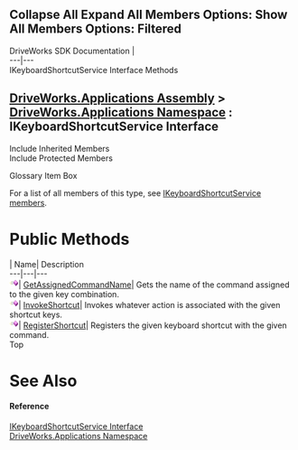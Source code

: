 Collapse All Expand All Members Options: Show All  Members Options: Filtered   
---  
DriveWorks SDK Documentation  |   
---|---  
IKeyboardShortcutService Interface Methods   
  
[DriveWorks.Applications Assembly](topic13.md) > [DriveWorks.Applications Namespace](topic16.md) : IKeyboardShortcutService Interface  
---  
  
Include Inherited Members    
Include Protected Members    


Glossary Item Box

For a list of all members of this type, see [IKeyboardShortcutService members](topic335.md).

# Public Methods

| Name| Description  
---|---|---  
![ Method](dotnetimages/Method.gif)| [GetAssignedCommandName](topic339.md)| Gets the name of the command assigned to the given key combination.   
![ Method](dotnetimages/Method.gif)| [InvokeShortcut](topic340.md)| Invokes whatever action is associated with the given shortcut keys.   
![ Method](dotnetimages/Method.gif)| [RegisterShortcut](topic341.md)| Registers the given keyboard shortcut with the given command.   
Top

# See Also

#### Reference

[IKeyboardShortcutService Interface](topic334.md)   
[DriveWorks.Applications Namespace](topic16.md)


